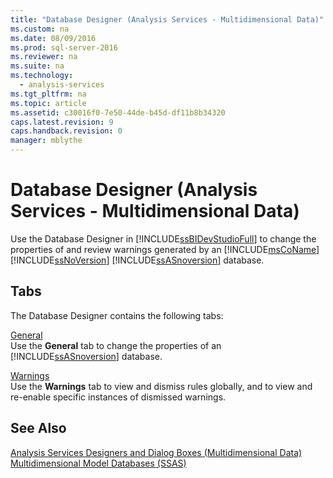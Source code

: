 ```yaml
---
title: "Database Designer (Analysis Services - Multidimensional Data)"
ms.custom: na
ms.date: 08/09/2016
ms.prod: sql-server-2016
ms.reviewer: na
ms.suite: na
ms.technology: 
  - analysis-services
ms.tgt_pltfrm: na
ms.topic: article
ms.assetid: c30016f0-7e50-44de-b45d-df11b8b34320
caps.latest.revision: 9
caps.handback.revision: 0
manager: mblythe
---
```

# Database Designer (Analysis Services - Multidimensional Data)
Use the Database Designer in [!INCLUDE[ssBIDevStudioFull](../../Topics/TopicNameContainA/tokens/ssBIDevStudioFull_md.md)] to change the properties of and review warnings generated by an [!INCLUDE[msCoName](../../Topics/TopicNameContainA/tokens/msCoName_md.md)] [!INCLUDE[ssNoVersion](../../Topics/TopicNameContainA/tokens/ssNoVersion_md.md)] [!INCLUDE[ssASnoversion](../../Topics/TopicNameContainA/tokens/ssASnoversion_md.md)] database.  
  
## Tabs  
 The Database Designer contains the following tabs:  
  
 [General](../../Topics/TopicNameNotContainA/General--Database-Designer---Analysis-Services---Multidimensional-Data-.md)  
 Use the **General** tab to change the properties of an [!INCLUDE[ssASnoversion](../../Topics/TopicNameContainA/tokens/ssASnoversion_md.md)] database.  
  
 [Warnings](../../Topics/TopicNameNotContainA/Warnings--Database-Designer---Analysis-Services---Multidimensional-Data-.md)  
 Use the **Warnings** tab to view and dismiss rules globally, and to view and re-enable specific instances of dismissed warnings.  
  
## See Also  
 [Analysis Services Designers and Dialog Boxes (Multidimensional Data)](../../Topics/TopicNameNotContainA/Analysis-Services-Designers-and-Dialog-Boxes--Multidimensional-Data-.md)   
 [Multidimensional Model Databases (SSAS)](../../Topics/TopicNameNotContainA/Multidimensional-Model-Databases--SSAS-.md)